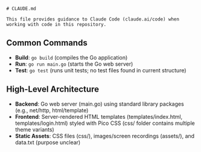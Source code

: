 ```
# CLAUDE.md

This file provides guidance to Claude Code (claude.ai/code) when working with code in this repository.
```

## Common Commands
- **Build**: `go build` (compiles the Go application)
- **Run**: `go run main.go` (starts the Go web server)
- **Test**: `go test` (runs unit tests; no test files found in current structure)

## High-Level Architecture
- **Backend**: Go web server (main.go) using standard library packages (e.g., net/http, html/template)
- **Frontend**: Server-rendered HTML templates (templates/index.html, templates/login.html) styled with Pico CSS (css/ folder contains multiple theme variants)
- **Static Assets**: CSS files (css/), images/screen recordings (assets/), and data.txt (purpose unclear)
